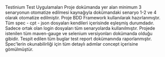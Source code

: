  Testinium Test Uygulamaları
 Proje dokümanda yer alan minimum 3 senaryonun otomatize edilmesi kaynağıyla dokümandaki senaryo 1-2 ve 4 olarak otomatize edilmiştir.
 Proje BDD Framework kullanılarak hazırlanmıştır.
 Tüm spec - cpt - json dosyaları kendileri içerisinde eşleşmiş durumdadır.
 Sadece ortak olan login dosyaları tüm senaryolarda kullanılmıştır.
 Projede istenilen tüm maven-gauge ve selenium versiyonları dokümanda olduğu gibidir.
 Tespit edilen tüm buglar test report dokümanında raporlanmıştır.
 Spec'lerin okunabilirliği için tüm detaylı adımlar concept içerisine gömülmüştür.
